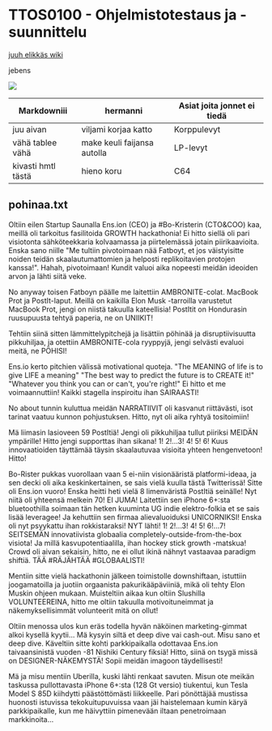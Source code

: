 # TTOS0100 - Ohjelmistotestaus ja -suunnittelu
[juuh elikkäs wiki](https://github.com/santerikasvi/ttos0100/wiki)

jebens

![](https://i.redditmedia.com/AmuPmkN1CFfmjzPT1roFQWnLgWzcd9cah75q4s3u_SI.jpg?w=640&s=78056e1aff390b11f383170ee79d186a)

Markdowniii | hermanni | Asiat joita jonnet ei tiedä
------------|----------|----------------------------
juu aivan | viljami korjaa katto | Korppulevyt
vähä tablee vähä | make keuli faijansa autolla | LP-levyt
kivasti hmtl tästä | hieno koru | C64

## pohinaa.txt
Oltiin eilen Startup Saunalla Ens.ion (CEO) ja #Bo-Kristerin (CTO&COO) kaa,
meillä oli tarkoitus fasilitoida GROWTH hackathonia! Ei hitto siellä oli
pari visiotonta sähköteekkaria kolvaamassa ja piirtelemässä jotain
piirikaavioita. Enska sano niille "Me tultiin pivotoimaan nää Fatboyt, et
jos väistyisitte noiden teidän skaalautumattomien ja helposti
replikoitavien protojen kanssa!". Hahah, pivotoimaan! Kundit valuoi aika
nopeesti meidän ideoiden arvon ja lähti siitä veke.

No anyway toisen Fatboyn päälle me laitettiin AMBRONITE-colat. MacBook Prot
ja PostIt-laput. Meillä on kaikilla Elon Musk -tarroilla varustetut MacBook
Prot, jengi on niistä takuulla kateellisia! PostItit on Hondurasin
ruusupuusta tehtyä paperia, ne on UNIIKIT!

Tehtiin siinä sitten lämmittelypitchejä ja lisättiin pöhinää ja
disruptiivisuutta pikkuhiljaa, ja otettiin AMBRONITE-cola ryyppyjä, jengi
selvästi evaluoi meitä, ne PÖHISI!

Ens.io kerto pitchien välissä motivational quoteja. "The MEANING of life is
to give LIFE a meaning" "The best way to predict the future is to CREATE
it!" "Whatever you think you can or can't, you're right!" Ei hitto et me
voimaannuttiin! Kaikki stagella inspiroitu ihan SAIRAASTI!

No about tunnin kuluttua meidän NARRATIIVIT oli kasvanut riittävästi, isot
tarinat vaatuu kunnon pohjustuksen. Hitto, nyt oli aika ryhtyä tositoimiin!

Mä liimasin lasioveen 59 PostItiä! Jengi oli pikkuhiljaa tullut piiriksi
MEIDÄN ympärille! Hitto jengi supporttas ihan sikana! 1! 2!...3! 4! 5! 6!
Kuus innovaatioiden täyttämää täysin skaalautuvaa visioita yhteen
hengenvetoon! Hitto!

Bo-Rister pukkas vuorollaan vaan 5 ei-niin visionääristä platformi-ideaa,
ja sen decki oli aika keskinkertainen, se sais vielä kuulla tästä
Twitterissä! Sitte oli Ens.ion vuoro! Enska heitti heti vielä 8
limenväristä PostItiä seinälle! Nyt niitä oli yhteensä melkein 70! EI JUMA!
Laitettiin sen iPhone 6+:sta bluetoothilla soimaan tän hetken kuuminta UG
indie elektro-folkia et se sais lisää leveragee! Ja kehuttiin sen firmaa
alievaluoiduksi UNICORNIKSI! Enska oli nyt psyykattu ihan rokkistaraksi!
NYT lähti! 1! 2!...3! 4! 5! 6!...7! SEITSEMÄN innovatiivista globaalia
completely-outside-from-the-box visiota! Ja millä kasvupotentiaalilla, ihan
hockey stick growth -matskua! Crowd oli aivan sekaisin, hitto, ne ei ollut
ikinä nähnyt vastaavaa paradigm shiftiä. TÄÄ #RÄJÄHTÄÄ #GLOBAALISTI!

Mentiin sitte vielä hackathonin jälkeen toimistolle downshiftaan, istuttiin
joogamatoilla ja juotiin orgaanista pakurikääpäviiniä, mikä oli tehty Elon
Muskin ohjeen mukaan. Muisteltiin aikaa kun oltiin Slushilla VOLUNTEEREINA,
hitto me oltiin takuulla motivoituneimmat ja näkemyksellisimmät volunteerit
mitä on ollut!

Oltiin menossa ulos kun eräs todella hyvän näköinen marketing-gimmat alkoi
kysellä kyytii... Mä kysyin siltä et deep dive vai cash-out. Misu sano et
deep dive. Käveltiin sitte kohti parkkipaikalla odottavaa Ens.ion
taivaansinistä vuoden -81 Nishiki Century fiksiä! Hitto, siinä on tsygä
missä on DESIGNER-NÄKEMYSTÄ! Sopii meidän imagoon täydellisesti!

Mä ja misu mentiin Uberilla, kuski lähti renkaat savuten. Misun ote meikän
taskussa pullottavasta iPhone 6+:sta (128 Gt versio) tiukentui, kun Tesla
Model S 85D kiihdytti päästöttömästi liikkeelle. Pari pönöttäjää mustissa huonosti
istuvissa tekokuitupuvuissa vaan jäi haistelemaan kumin käryä 
parkkipaikalle, kun me häivyttiin pimenevään iltaan penetroimaan
markkinoita...
